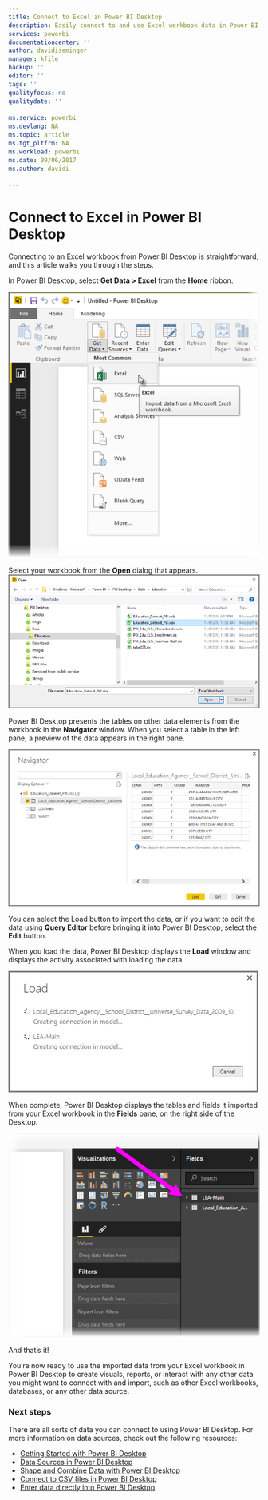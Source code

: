 ```yaml
---
title: Connect to Excel in Power BI Desktop
description: Easily connect to and use Excel workbook data in Power BI Desktop
services: powerbi
documentationcenter: ''
author: davidiseminger
manager: kfile
backup: ''
editor: ''
tags: ''
qualityfocus: no
qualitydate: ''

ms.service: powerbi
ms.devlang: NA
ms.topic: article
ms.tgt_pltfrm: NA
ms.workload: powerbi
ms.date: 09/06/2017
ms.author: davidi

---
```

# Connect to Excel in Power BI Desktop
Connecting to an Excel workbook from Power BI Desktop is straightforward, and this article walks you through the steps.

In Power BI Desktop, select **Get Data > Excel** from the **Home** ribbon.

![](media/desktop-connect-excel/connect_to_excel_1.png)

Select your workbook from the **Open** dialog that appears.
![](media/desktop-connect-excel/connect_to_excel_2.png)

Power BI Desktop presents the tables on other data elements from the workbook in the **Navigator** window. When you select a table in the left pane, a preview of the data appears in the right pane.

![](media/desktop-connect-excel/connect_to_excel_3.png)

You can select the Load button to import the data, or if you want to edit the data using **Query Editor** before bringing it into Power BI Desktop, select the **Edit** button.

When you load the data, Power BI Desktop displays the **Load** window and displays the activity associated with loading the data.  

![](media/desktop-connect-excel/connect_to_excel_4.png)

When complete, Power BI Desktop displays the tables and fields it imported from your Excel workbook in the **Fields** pane, on the right side of the Desktop.

![](media/desktop-connect-excel/connect_to_excel_5.png)

And that’s it!

You’re now ready to use the imported data from your Excel workbook in Power BI Desktop to create visuals, reports, or interact with any other data you might want to connect with and import, such as other Excel workbooks, databases, or any other data source.

### Next steps
﻿There are all sorts of data you can connect to using Power BI Desktop. For more information on data sources, check out the following resources:

* [Getting Started with Power BI Desktop](desktop-getting-started.md)
* [Data Sources in Power BI Desktop](desktop-data-sources.md)
* [Shape and Combine Data with Power BI Desktop](desktop-shape-and-combine-data.md)
* [Connect to CSV files in Power BI Desktop](desktop-connect-csv.md)   
* [Enter data directly into Power BI Desktop](desktop-enter-data-directly-into-desktop.md)   

